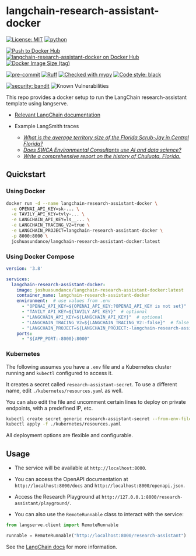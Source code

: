# langchain-research-assistant-docker

[![License: MIT](https://img.shields.io/badge/License-MIT-yellow.svg)](https://opensource.org/licenses/MIT)
[![python](https://img.shields.io/badge/Python-3.11-3776AB.svg?style=flat&logo=python&logoColor=white)](https://www.python.org)

[![Push to Docker Hub](https://github.com/joshuasundance-swca/langchain-research-assistant-docker/actions/workflows/docker-hub.yml/badge.svg)](https://github.com/joshuasundance-swca/langchain-research-assistant-docker/actions/workflows/docker-hub.yml)
[![langchain-research-assistant-docker on Docker Hub](https://img.shields.io/docker/v/joshuasundance/langchain-research-assistant-docker?label=langchain-research-assistant-docker&logo=docker)](https://hub.docker.com/r/joshuasundance/langchain-research-assistant-docker)
[![Docker Image Size (tag)](https://img.shields.io/docker/image-size/joshuasundance/langchain-research-assistant-docker/latest)](https://hub.docker.com/r/joshuasundance/langchain-research-assistant-docker)

[![pre-commit](https://img.shields.io/badge/pre--commit-enabled-brightgreen?logo=pre-commit&logoColor=white)](https://github.com/pre-commit/pre-commit)
[![Ruff](https://img.shields.io/endpoint?url=https://raw.githubusercontent.com/charliermarsh/ruff/main/assets/badge/v1.json)](https://github.com/charliermarsh/ruff)
[![Checked with mypy](http://www.mypy-lang.org/static/mypy_badge.svg)](http://mypy-lang.org/)
[![Code style: black](https://img.shields.io/badge/code%20style-black-000000.svg)](https://github.com/psf/black)

[![security: bandit](https://img.shields.io/badge/security-bandit-yellow.svg)](https://github.com/PyCQA/bandit)
![Known Vulnerabilities](https://snyk.io/test/github/joshuasundance-swca/langchain-research-assistant-docker/badge.svg)

This repo provides a docker setup to run the LangChain research-assistant template using langserve.

- [Relevant LangChain documentation](https://python.langchain.com/docs/templates/research-assistant)


- Example LangSmith traces
  - [_What is the average territory size of the Florida Scrub-Jay in Central Florida?_](https://smith.langchain.com/public/cf52fc9f-5800-4279-b61b-e15221d3a5e3/r)
  - [_Does SWCA Environmental Consultants use AI and data science?_](https://smith.langchain.com/public/fcae93da-b87e-49a6-992c-d5034bcf82e8/r)
  - [_Write a comprehensive report on the history of Chuluota, Florida._](https://smith.langchain.com/public/16d1b9e8-8e01-458e-98d6-64e93c916941/r)

## Quickstart

### Using Docker
```bash
docker run -d --name langchain-research-assistant-docker \
  -e OPENAI_API_KEY=sk-... \
  -e TAVILY_API_KEY=tvly-... \
  -e LANGCHAIN_API_KEY=ls__... \
  -e LANGCHAIN_TRACING_V2=true \
  -e LANGCHAIN_PROJECT=langchain-research-assistant-docker \
  -p 8000:8000 \
  joshuasundance/langchain-research-assistant-docker:latest
```

### Using Docker Compose
```docker-compose.yml
version: '3.8'

services:
  langchain-research-assistant-docker:
    image: joshuasundance/langchain-research-assistant-docker:latest
    container_name: langchain-research-assistant-docker
    environment:  # use values from .env
      - "OPENAI_API_KEY=${OPENAI_API_KEY:?OPENAI_API_KEY is not set}"  # required
      - "TAVILY_API_KEY=${TAVILY_API_KEY}"  # optional
      - "LANGCHAIN_API_KEY=${LANGCHAIN_API_KEY}"  # optional
      - "LANGCHAIN_TRACING_V2=${LANGCHAIN_TRACING_V2:-false}"  # false by default
      - "LANGCHAIN_PROJECT=${LANGCHAIN_PROJECT:-langchain-research-assistant-docker}"
    ports:
      - "${APP_PORT:-8000}:8000"
```

### Kubernetes

The following assumes you have a `.env` file and a Kubernetes cluster running and `kubectl` configured to access it.

It creates a secret called `research-assistant-secret`. To use a different name, edit `./kubernetes/resources.yaml` as well.

You can also edit the file and uncomment certain lines to deploy on private endpoints, with a predefined IP, etc.

```bash
kubectl create secret generic research-assistant-secret --from-env-file=.env
kubectl apply -f ./kubernetes/resources.yaml
```

All deployment options are flexible and configurable.


## Usage

- The service will be available at `http://localhost:8000`.
- You can access the OpenAPI documentation at `http://localhost:8000/docs` and `http://localhost:8000/openapi.json`.
- Access the Research Playground at `http://127.0.0.1:8000/research-assistant/playground/`.

- You can also use the `RemoteRunnable` class to interact with the service:

```python
from langserve.client import RemoteRunnable

runnable = RemoteRunnable("http://localhost:8000/research-assistant")
```

See the [LangChain docs](https://python.langchain.com/docs/templates/research-assistant) for more information.
